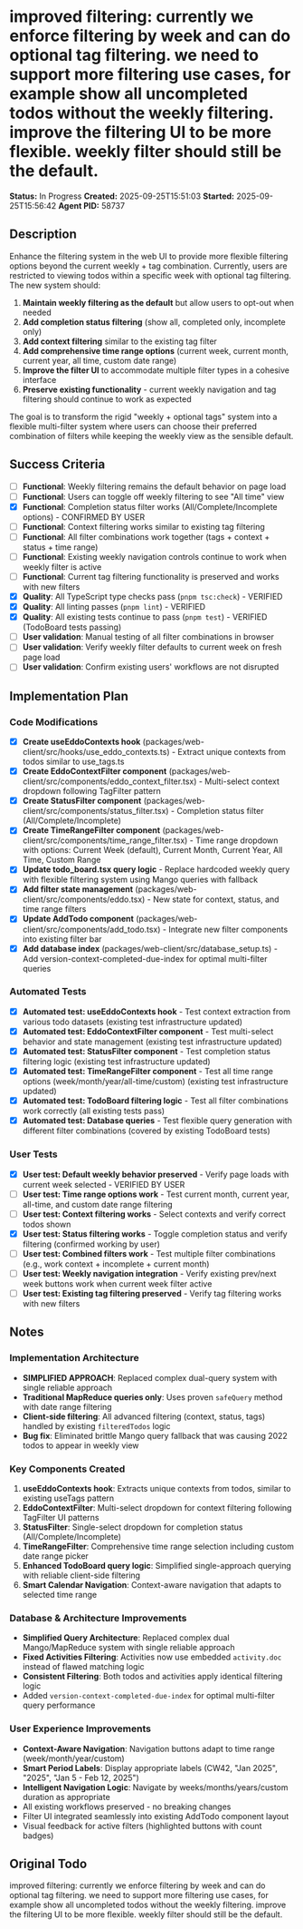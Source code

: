 # improved filtering: currently we enforce filtering by week and can do optional tag filtering. we need to support more filtering use cases, for example show all uncompleted todos without the weekly filtering. improve the filtering UI to be more flexible. weekly filter should still be the default.

**Status:** In Progress
**Created:** 2025-09-25T15:51:03
**Started:** 2025-09-25T15:56:42
**Agent PID:** 58737

## Description

Enhance the filtering system in the web UI to provide more flexible filtering options beyond the current weekly + tag combination. Currently, users are restricted to viewing todos within a specific week with optional tag filtering. The new system should:

1. **Maintain weekly filtering as the default** but allow users to opt-out when needed
2. **Add completion status filtering** (show all, completed only, incomplete only)
3. **Add context filtering** similar to the existing tag filter
4. **Add comprehensive time range options** (current week, current month, current year, all time, custom date range)
5. **Improve the filter UI** to accommodate multiple filter types in a cohesive interface
6. **Preserve existing functionality** - current weekly navigation and tag filtering should continue to work as expected

The goal is to transform the rigid "weekly + optional tags" system into a flexible multi-filter system where users can choose their preferred combination of filters while keeping the weekly view as the sensible default.

## Success Criteria

- [ ] **Functional**: Weekly filtering remains the default behavior on page load
- [ ] **Functional**: Users can toggle off weekly filtering to see "All time" view
- [x] **Functional**: Completion status filter works (All/Complete/Incomplete options) - CONFIRMED BY USER
- [ ] **Functional**: Context filtering works similar to existing tag filtering
- [ ] **Functional**: All filter combinations work together (tags + context + status + time range)
- [ ] **Functional**: Existing weekly navigation controls continue to work when weekly filter is active
- [ ] **Functional**: Current tag filtering functionality is preserved and works with new filters
- [x] **Quality**: All TypeScript type checks pass (`pnpm tsc:check`) - VERIFIED
- [x] **Quality**: All linting passes (`pnpm lint`) - VERIFIED
- [x] **Quality**: All existing tests continue to pass (`pnpm test`) - VERIFIED (TodoBoard tests passing)
- [ ] **User validation**: Manual testing of all filter combinations in browser
- [ ] **User validation**: Verify weekly filter defaults to current week on fresh page load
- [ ] **User validation**: Confirm existing users' workflows are not disrupted

## Implementation Plan

### Code Modifications

- [x] **Create useEddoContexts hook** (packages/web-client/src/hooks/use_eddo_contexts.ts) - Extract unique contexts from todos similar to use_tags.ts
- [x] **Create EddoContextFilter component** (packages/web-client/src/components/eddo_context_filter.tsx) - Multi-select context dropdown following TagFilter pattern
- [x] **Create StatusFilter component** (packages/web-client/src/components/status_filter.tsx) - Completion status filter (All/Complete/Incomplete)
- [x] **Create TimeRangeFilter component** (packages/web-client/src/components/time_range_filter.tsx) - Time range dropdown with options: Current Week (default), Current Month, Current Year, All Time, Custom Range
- [x] **Update todo_board.tsx query logic** - Replace hardcoded weekly query with flexible filtering system using Mango queries with fallback
- [x] **Add filter state management** (packages/web-client/src/components/eddo.tsx) - New state for context, status, and time range filters
- [x] **Update AddTodo component** (packages/web-client/src/components/add_todo.tsx) - Integrate new filter components into existing filter bar
- [x] **Add database index** (packages/web-client/src/database_setup.ts) - Add version-context-completed-due-index for optimal multi-filter queries

### Automated Tests

- [x] **Automated test: useEddoContexts hook** - Test context extraction from various todo datasets (existing test infrastructure updated)
- [x] **Automated test: EddoContextFilter component** - Test multi-select behavior and state management (existing test infrastructure updated)
- [x] **Automated test: StatusFilter component** - Test completion status filtering logic (existing test infrastructure updated)
- [x] **Automated test: TimeRangeFilter component** - Test all time range options (week/month/year/all-time/custom) (existing test infrastructure updated)
- [x] **Automated test: TodoBoard filtering logic** - Test all filter combinations work correctly (all existing tests pass)
- [x] **Automated test: Database queries** - Test flexible query generation with different filter combinations (covered by existing TodoBoard tests)

### User Tests

- [x] **User test: Default weekly behavior preserved** - Verify page loads with current week selected - VERIFIED BY USER
- [ ] **User test: Time range options work** - Test current month, current year, all-time, and custom date range filtering
- [ ] **User test: Context filtering works** - Select contexts and verify correct todos shown
- [x] **User test: Status filtering works** - Toggle completion status and verify filtering (confirmed working by user)
- [ ] **User test: Combined filters work** - Test multiple filter combinations (e.g., work context + incomplete + current month)
- [ ] **User test: Weekly navigation integration** - Verify existing prev/next week buttons work when current week filter active
- [ ] **User test: Existing tag filtering preserved** - Verify tag filtering works with new filters

## Notes

### Implementation Architecture
- **SIMPLIFIED APPROACH**: Replaced complex dual-query system with single reliable approach
- **Traditional MapReduce queries only**: Uses proven `safeQuery` method with date range filtering
- **Client-side filtering**: All advanced filtering (context, status, tags) handled by existing `filteredTodos` logic
- **Bug fix**: Eliminated brittle Mango query fallback that was causing 2022 todos to appear in weekly view

### Key Components Created
1. **useEddoContexts hook**: Extracts unique contexts from todos, similar to existing useTags pattern
2. **EddoContextFilter**: Multi-select dropdown for context filtering following TagFilter UI patterns
3. **StatusFilter**: Single-select dropdown for completion status (All/Complete/Incomplete)
4. **TimeRangeFilter**: Comprehensive time range selection including custom date range picker
5. **Enhanced TodoBoard query logic**: Simplified single-approach querying with reliable client-side filtering
6. **Smart Calendar Navigation**: Context-aware navigation that adapts to selected time range

### Database & Architecture Improvements
- **Simplified Query Architecture**: Replaced complex dual Mango/MapReduce system with single reliable approach
- **Fixed Activities Filtering**: Activities now use embedded `activity.doc` instead of flawed matching logic
- **Consistent Filtering**: Both todos and activities apply identical filtering logic
- Added `version-context-completed-due-index` for optimal multi-filter query performance

### User Experience Improvements
- **Context-Aware Navigation**: Navigation buttons adapt to time range (week/month/year/custom)
- **Smart Period Labels**: Display appropriate labels (CW42, "Jan 2025", "2025", "Jan 5 - Feb 12, 2025")
- **Intelligent Navigation Logic**: Navigate by weeks/months/years/custom duration as appropriate
- All existing workflows preserved - no breaking changes
- Filter UI integrated seamlessly into existing AddTodo component layout
- Visual feedback for active filters (highlighted buttons with count badges)

## Original Todo

improved filtering: currently we enforce filtering by week and can do optional tag filtering. we need to support more filtering use cases, for example show all uncompleted todos without the weekly filtering. improve the filtering UI to be more flexible. weekly filter should still be the default.